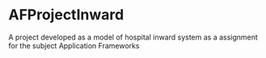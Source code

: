 # AFProjectInward
A project developed as a model of hospital inward system as a assignment for the subject Application Frameworks

